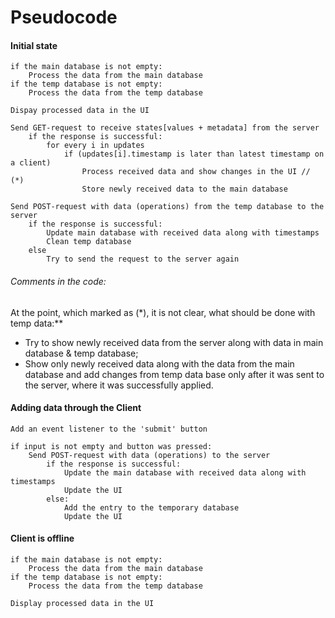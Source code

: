 # Pseudocode 

#### Initial state 

```pseudocode
if the main database is not empty:
    Process the data from the main database 
if the temp database is not empty:
	Process the data from the temp database 

Dispay processed data in the UI

Send GET-request to receive states[values + metadata] from the server
	if the response is successful:
		for every i in updates 
			if (updates[i].timestamp is later than latest timestamp on a client)
				Process received data and show changes in the UI // (*)
				Store newly received data to the main database

Send POST-request with data (operations) from the temp database to the server
	if the response is successful:
		Update main database with received data along with timestamps
		Clean temp database
	else 
		Try to send the request to the server again
```

###### Comments in the code:

At the point, which marked as (*), it is not clear, what should be done with temp data:**

* Try to show newly received data from the server along with data in main database & temp database; 
* Show only newly received data along with the data from the main database and add changes from temp data base only after it was sent to the server, where it was successfully applied.

#### Adding data through the Client

````pseudocode
Add an event listener to the 'submit' button

if input is not empty and button was pressed:
	Send POST-request with data (operations) to the server
		if the response is successful:
			Update the main database with received data along with timestamps
			Update the UI
		else:
			Add the entry to the temporary database
			Update the UI
````

#### Client is offline

````pseudocode
if the main database is not empty:
	Process the data from the main database
if the temp database is not empty:
	Process the data from the temp database
	
Display processed data in the UI
````

